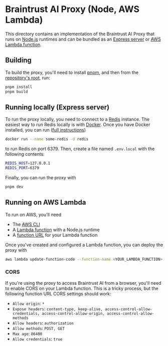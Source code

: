 # Braintrust AI Proxy (Node, AWS Lambda)

This directory contains an implementation of the Braintrust AI Proxy that runs on
[Node.js](https://nodejs.org/) runtimes and can be bundled as an [Express server](https://expressjs.com/)
or [AWS Lambda function](https://aws.amazon.com/blogs/compute/introducing-aws-lambda-response-streaming/).

## Building

To build the proxy, you'll need to install [pnpm](https://pnpm.io/installation), and then from the
[repository's root](../..), run:

```bash copy
pnpm install
pnpm build
```

## Running locally (Express server)

To run the proxy locally, you need to connect to a [Redis](https://redis.io) instance. The easiest way to
run Redis locally is with [Docker](https://www.docker.com/). Once you have Docker installed, you can run
([full instructions](https://hub.docker.com/_/redis))

```bash copy
docker run --name some-redis -d redis
```

to run Redis on port 6379. Then, create a file named `.env.local` with the following contents:

```bash copy
REDIS_HOST=127.0.0.1
REDIS_PORT=6379
```

Finally, you can run the proxy with

```bash copy
pnpm dev
```

## Running on AWS Lambda

To run on AWS, you'll need

- The [AWS CLI](https://aws.amazon.com/cli/)
- A [Lambda function](https://aws.amazon.com/pm/lambda) with a Node.js runtime
- A [function URL](https://docs.aws.amazon.com/lambda/latest/dg/lambda-urls.html) for your Lambda function

Once you've created and configured a Lambda function, you can deploy the proxy with

```bash copy
aws lambda update-function-code --function-name <YOUR_LAMBDA_FUNCTION> --zip-file fileb://$PWD/dist/index.zip
```

### CORS

If you're using the proxy to access Braintrust AI from a browser, you'll need to enable CORS on your Lambda
function. This is a tricky process, but the following function URL CORS settings should work:

- `Allow origin`: `*`
- `Expose headers`: `content-type, keep-alive, access-control-allow-credentials, access-control-allow-origin, access-control-allow-methods`
- `Allow headers`: `authorization`
- `Allow methods`: `POST, GET`
- `Max age`: `86400`
- `Allow credentials`: `true`
